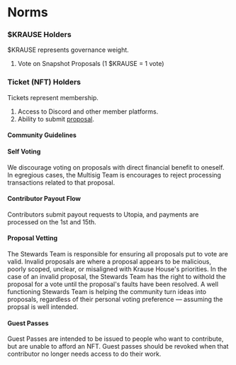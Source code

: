 # Norms

### $KRAUSE Holders

$KRAUSE represents governance weight.

1. Vote on Snapshot Proposals (1 $KRAUSE = 1 vote)

### Ticket (NFT) Holders

Tickets represent membership.

1. Access to Discord and other member platforms.
2. Ability to submit [proposal](./proposals-process).

#### Community Guidelines

#### Self Voting
We discourage voting on proposals with direct financial benefit to oneself.  In egregious cases, the Multisig Team is encourages to reject processing transactions related to that proposal.

#### Contributor Payout Flow
Contributors submit payout requests to Utopia, and payments are processed on the 1st and 15th.

#### Proposal Vetting
The Stewards Team is responsible for ensuring all proposals put to vote are valid.  Invalid proposals are where a proposal appears to be malicious, poorly scoped, unclear, or misaligned with Krause House's priorities. In the case of an invalid proposal, the Stewards Team has the right to withold the proposal for a vote until the proposal's faults have been resolved. A well functioning Stewards Team is helping the community turn ideas into proposals, regardless of their personal voting preference — assuming the propsal is well intended. 

#### Guest Passes
Guest Passes are intended to be issued to people who want to contribute, but are unable to afford an NFT.  Guest passes should be revoked when that contributor no longer needs access to do their work.
